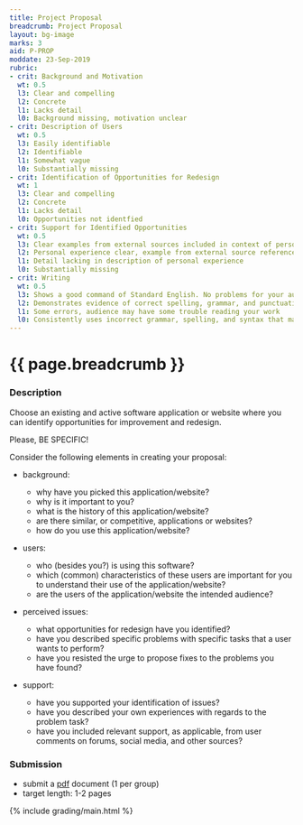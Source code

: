 ```yaml
---
title: Project Proposal
breadcrumb: Project Proposal
layout: bg-image
marks: 3
aid: P-PROP
moddate: 23-Sep-2019
rubric:
- crit: Background and Motivation
  wt: 0.5
  l3: Clear and compelling
  l2: Concrete
  l1: Lacks detail
  l0: Background missing, motivation unclear
- crit: Description of Users
  wt: 0.5
  l3: Easily identifiable
  l2: Identifiable
  l1: Somewhat vague
  l0: Substantially missing
- crit: Identification of Opportunities for Redesign
  wt: 1
  l3: Clear and compelling
  l2: Concrete
  l1: Lacks detail
  l0: Opportunities not identfied
- crit: Support for Identified Opportunities
  wt: 0.5
  l3: Clear examples from external sources included in context of personal experience
  l2: Personal experience clear, example from external source referenced
  l1: Detail lacking in description of personal experience
  l0: Substantially missing
- crit: Writing
  wt: 0.5
  l3: Shows a good command of Standard English. No problems for your audience
  l2: Demonstrates evidence of correct spelling, grammar, and punctuation. Audience will have little trouble reading your work
  l1: Some errors, audience may have some trouble reading your work
  l0: Consistently uses incorrect grammar, spelling, and syntax that makes it difficult for others to follow
---
```

# {{ page.breadcrumb }}

### Description

Choose an existing and active software application or website where
you can identify opportunities for improvement and redesign.

Please, BE SPECIFIC!

Consider the following elements in creating your proposal:

* background:
  - why have you picked this application/website?
  - why is it important to you?
  - what is the history of this application/website?
  - are there similar, or competitive, applications or websites?
  - how do you use this application/website?

* users:
  - who (besides you?) is using this software?
  - which (common) characteristics of these users are important for you to understand their use of the application/website?
  - are the users of the application/website the intended audience?

* perceived issues:
  - what opportunities for redesign have you identified?
  - have you described specific problems with specific tasks that a user wants to perform?
  - have you resisted the urge to propose fixes to the problems you have found?

* support:
  - have you supported your identification of issues?
  - have you described your own experiences with regards to the problem task?
  - have you included relevant support, as applicable, from user comments on forums, social media, and other sources?

### Submission

* submit a [pdf](https://en.wikipedia.org/wiki/PDF) document (1 per group)
* target length: 1-2 pages

{% include grading/main.html %}
